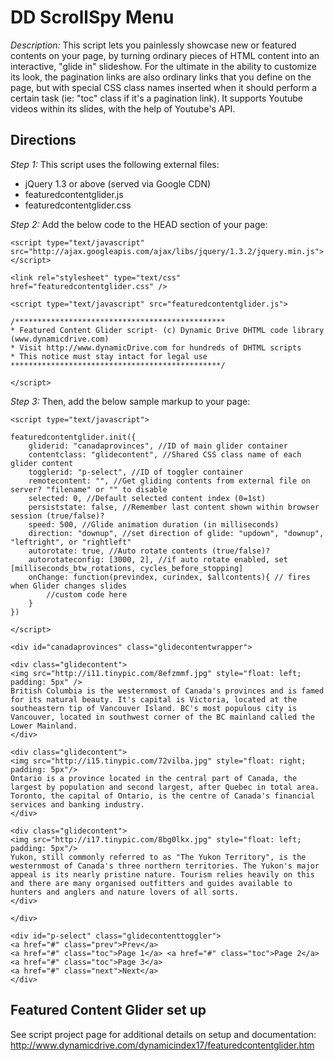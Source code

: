 # DD ScrollSpy Menu #

*Description:* This script lets you painlessly showcase new or featured contents on your page, by turning ordinary pieces of HTML content into an interactive, "glide in" slideshow. For the ultimate in the ability to customize its look, the pagination links are also ordinary links that you define on the page, but with special CSS class names inserted when it should perform a certain task (ie: "toc" class if it's a pagination link). It supports Youtube videos within its slides, with the help of Youtube's API.

## Directions ##

*Step 1:* This script uses the following external files:

+ jQuery 1.3 or above (served via Google CDN)
+ featuredcontentglider.js
+ featuredcontentglider.css

*Step 2:* Add the below code to the HEAD section of your page:

	<script type="text/javascript" src="http://ajax.googleapis.com/ajax/libs/jquery/1.3.2/jquery.min.js"></script>
	
	<link rel="stylesheet" type="text/css" href="featuredcontentglider.css" />
	
	<script type="text/javascript" src="featuredcontentglider.js">
	
	/***********************************************
	* Featured Content Glider script- (c) Dynamic Drive DHTML code library (www.dynamicdrive.com)
	* Visit http://www.dynamicDrive.com for hundreds of DHTML scripts
	* This notice must stay intact for legal use
	***********************************************/
	
	</script>


*Step 3:* Then, add the below sample markup to your page:

	<script type="text/javascript">
	
	featuredcontentglider.init({
		gliderid: "canadaprovinces", //ID of main glider container
		contentclass: "glidecontent", //Shared CSS class name of each glider content
		togglerid: "p-select", //ID of toggler container
		remotecontent: "", //Get gliding contents from external file on server? "filename" or "" to disable
		selected: 0, //Default selected content index (0=1st)
		persiststate: false, //Remember last content shown within browser session (true/false)?
		speed: 500, //Glide animation duration (in milliseconds)
		direction: "downup", //set direction of glide: "updown", "downup", "leftright", or "rightleft"
		autorotate: true, //Auto rotate contents (true/false)?
		autorotateconfig: [3000, 2], //if auto rotate enabled, set [milliseconds_btw_rotations, cycles_before_stopping]
		onChange: function(previndex, curindex, $allcontents){ // fires when Glider changes slides
	  		//custom code here
		}
	})
	
	</script>
	
	<div id="canadaprovinces" class="glidecontentwrapper">
	
	<div class="glidecontent">
	<img src="http://i11.tinypic.com/8efzmmf.jpg" style="float: left; padding: 5px" />
	British Columbia is the westernmost of Canada's provinces and is famed for its natural beauty. It's capital is Victoria, located at the southeastern tip of Vancouver Island. BC's most populous city is Vancouver, located in southwest corner of the BC mainland called the Lower Mainland. 
	</div>
	
	<div class="glidecontent">
	<img src="http://i15.tinypic.com/72vilba.jpg" style="float: right; padding: 5px"/>
	Ontario is a province located in the central part of Canada, the largest by population and second largest, after Quebec in total area. Toronto, the capital of Ontario, is the centre of Canada's financial services and banking industry.
	</div>
	
	<div class="glidecontent">
	<img src="http://i17.tinypic.com/8bg0lkx.jpg" style="float: left; padding: 5px"/>
	Yukon, still commonly referred to as "The Yukon Territory", is the westernmost of Canada's three northern territories. The Yukon's major appeal is its nearly pristine nature. Tourism relies heavily on this and there are many organised outfitters and guides available to hunters and anglers and nature lovers of all sorts.
	</div>
	
	</div>
	
	<div id="p-select" class="glidecontenttoggler">
	<a href="#" class="prev">Prev</a> 
	<a href="#" class="toc">Page 1</a> <a href="#" class="toc">Page 2</a> <a href="#" class="toc">Page 3</a>
	<a href="#" class="next">Next</a>
	</div>

## Featured Content Glider set up ##

See script project page for additional details on setup and documentation: <http://www.dynamicdrive.com/dynamicindex17/featuredcontentglider.htm>
